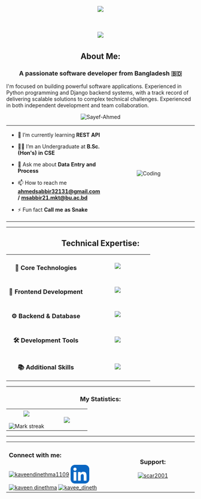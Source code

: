 <p align="center" ><img  src = "https://github.com/7oSkaaa/7oSkaaa/blob/main/Images/about_me.gif?raw=true" width = 100px></p>
<h1 align="center">
    <img src="https://readme-typing-svg.herokuapp.com/?font=Righteous&size=35&center=true&vCenter=true&width=500&height=70&duration=4000&lines=Hi+There!+👋;+I'm+Sabbir+Hossen!;" />
</h1>

<h2 align="center"> About Me: </h2>
<h3 align="center">A passionate software developer from Bangladesh 🇧🇩</h3>

I'm focused on building powerful software applications. Experienced in Python programming and Django backend systems, with a track record of delivering scalable solutions to complex technical challenges. Experienced in both independent development and team collaboration.

<p align="center"> <img src="https://komarev.com/ghpvc/?username=Sayef-Ahmed&label=Profile%20views&color=0e75b6&style=flat" alt="Sayef-Ahmed" /> </p>

<table align="center">
<tr border="none">
<td width="50%" align="left">
  
- 🌱 I’m currently learning **REST API**

- 🧑‍🎓 I’m an Undergraduate at **B.Sc. (Hon's) in CSE**

- 💬 Ask me about **Data Entry and Process**

- 📫 How to reach me **ahmedsabbir32131@gmail.com / msabbir21.mkt@bu.ac.bd**
  
- ⚡ Fun fact **Call me as Snake**

</td>
<td width="50%" align="center">

  <img align="center" alt="Coding" width="450" src="https://repository-images.githubusercontent.com/588181932/e36ec678-7984-4cdd-8e4c-a3932772ff8e">

  
  </td>
</tr>
</table>

---

<h2 align="center">Technical Expertise:</h2>
<table align="center">
<tr border="none">
<td width="55%" align="left">
<h3 align="center">🔧 Core Technologies</h3>
</td>
<td width="45%" align="center">
<img src="https://skillicons.dev/icons?i=c,python,javascript" height=40 /><br>
</td>
</tr>

<tr border="none">
<td width="55%" align="left">
<h3 align="center">🎨 Frontend Development</h3>
</td>
<td width="45%" align="center">
<img src="https://skillicons.dev/icons?i=html,css,bootstrap" height=40 /><br>
</td>
</tr>

<tr border="none">
<td width="55%" align="left">
<h3 align="center">⚙️ Backend & Database</h3>
</td>
<td width="45%" align="center">
<img src="https://skillicons.dev/icons?i=django,flask,wordpress,mysql,mongodb" height=40 /><br>
</td>
</tr>

<tr border="none">
<td width="55%" align="left">
<h3 align="center">🛠️ Development Tools</h3>
</td>
<td width="45%" align="center">
<img src="https://skillicons.dev/icons?i=vscode,git" height=40 /><br>
</td>
</tr>

<tr border="none">
<td width="55%" align="left">
<h3 align="center">📚 Additional Skills</h3>
</td>
<td width="45%" align="center">
<img src="https://skillicons.dev/icons?i=github,git,flask,wordpress" height=40 /><br>
</td>
</tr>

</table>

---

<h3 align="center">My Statistics:</h3>
<table align="center">
<tr border="none">
<td width="50%" align="center">
  
  <img  align="center"  src="https://github-readme-stats.vercel.app/api?username=Sayef-Ahmed&theme=dark&show_icons=true&count_private=true" />
  <br></br>
  <img  title="🔥 Get streak stats for your profile at git.io/streak-stats" alt="Mark streak" src="https://github-readme-streak-stats.herokuapp.com/?user=Sayef-Ahmed&theme=dark&hide_border=false" /> 
</td>
<td width="50%" align="center">

  <img  align="center"  src="https://github-readme-stats.anuraghazra1.vercel.app/api/top-langs/?username=Sayef-Ahmed&theme=dark&hide_border=false&no-bg=true&no-frame=true&langs_count=10"/>
  
  </td>
</tr>
</table>

---

<table align="center">
<tr border="none">
<td width="50%" align="left">
  
<h3>Connect with me:</h3>
<a href="https://www.youtube.com/@HikmotProgramming" target="blank"><img align="center" src="https://static-00.iconduck.com/assets.00/youtube-icon-2048x2048-gedp2icy.png" alt="kaveendinethma1109" height="50" width="60" /></a>
<a href="https://www.linkedin.com/in/sayef-ahmed-4449a1185/" target="blank"><img align="center" src="https://github.com/tandpfun/skill-icons/blob/main/icons/LinkedIn.svg" alt="kaveendinethma" height="50" width="50" /></a>
<a href="https://www.facebook.com/sayef.ahmed.127" target="blank"><img align="center" src="https://raw.githubusercontent.com/rahuldkjain/github-profile-readme-generator/master/src/images/icons/Social/facebook.svg" alt="kaveen dinethma" height="50" width="50" /></a>
<a href="https://www.instagram.com/sayef.ahmed.127/" target="blank"><img align="center" src="https://www.edigitalagency.com.au/wp-content/uploads/new-Instagram-icon-png-full-colour.png" alt="kavee_dineth" height="50" width="50" /></a>

</td>

   <td width="40%" align="center">
    <h3 align="center">Support:</h3>
    <p align="center"><a href="https://buymeacoffee.com/sayefahmed"> <img align="center" src="https://cdn.buymeacoffee.com/buttons/v2/default-yellow.png" height="50" width="210" alt="scar2001" /></a></p>
  </td>
  
</tr>
</table>
